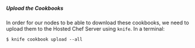 ##### Upload the Cookbooks
In order for our nodes to be able to download these cookbooks, we need to upload them to the Hosted Chef Server using `knife`. In a terminal:

    $ knife cookbook upload --all
